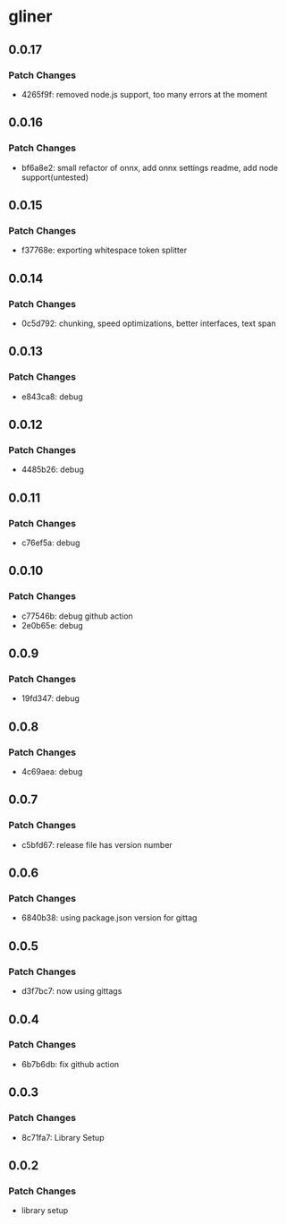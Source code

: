 # gliner

## 0.0.17

### Patch Changes

- 4265f9f: removed node.js support, too many errors at the moment

## 0.0.16

### Patch Changes

- bf6a8e2: small refactor of onnx, add onnx settings readme, add node support(untested)

## 0.0.15

### Patch Changes

- f37768e: exporting whitespace token splitter

## 0.0.14

### Patch Changes

- 0c5d792: chunking, speed optimizations, better interfaces, text span

## 0.0.13

### Patch Changes

- e843ca8: debug

## 0.0.12

### Patch Changes

- 4485b26: debug

## 0.0.11

### Patch Changes

- c76ef5a: debug

## 0.0.10

### Patch Changes

- c77546b: debug github action
- 2e0b65e: debug

## 0.0.9

### Patch Changes

- 19fd347: debug

## 0.0.8

### Patch Changes

- 4c69aea: debug

## 0.0.7

### Patch Changes

- c5bfd67: release file has version number

## 0.0.6

### Patch Changes

- 6840b38: using package.json version for gittag

## 0.0.5

### Patch Changes

- d3f7bc7: now using gittags

## 0.0.4

### Patch Changes

- 6b7b6db: fix github action

## 0.0.3

### Patch Changes

- 8c71fa7: Library Setup

## 0.0.2

### Patch Changes

- library setup

